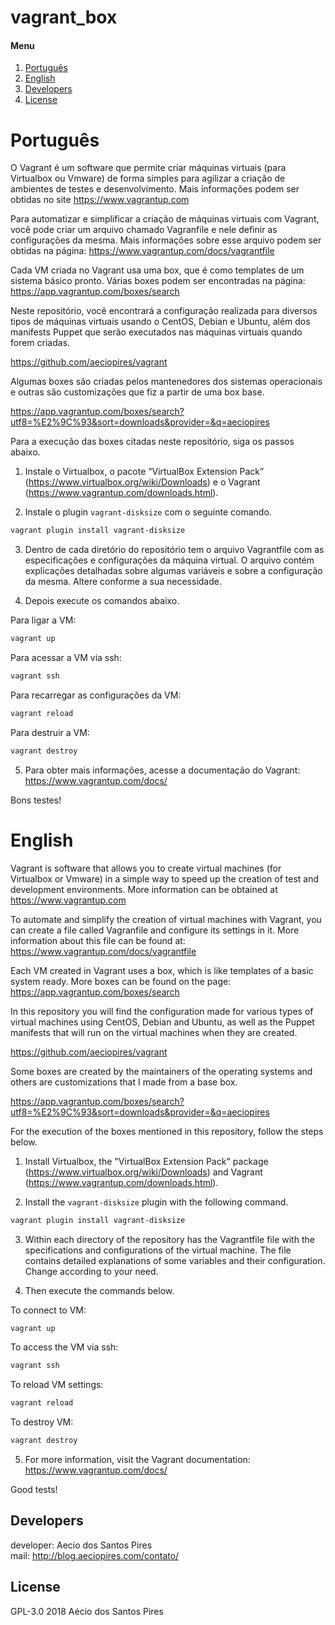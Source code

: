 # vagrant_box #

[Português]: #português
[English]: #english
[Developers]: #developers
[License]: #license

#### Menu

1. [Português][Português]
2. [English][English]
3. [Developers][Developers]
4. [License][License]

# Português

O Vagrant é um software que permite criar máquinas virtuais (para Virtualbox ou Vmware) de forma simples para agilizar a criação de ambientes de testes e desenvolvimento. Mais informações podem ser obtidas no site https://www.vagrantup.com

Para automatizar e simplificar a criação de máquinas virtuais com Vagrant, você pode criar um arquivo chamado Vagranfile e nele definir as configurações da mesma. Mais informações sobre esse arquivo podem ser obtidas na página: https://www.vagrantup.com/docs/vagrantfile

Cada VM criada no Vagrant usa uma box, que é como templates de um sistema básico pronto. Várias boxes podem ser encontradas na página: https://app.vagrantup.com/boxes/search

Neste repositório, você encontrará a configuração realizada para diversos tipos de máquinas virtuais usando o CentOS, Debian e Ubuntu, além dos manifests Puppet que serão executados nas máquinas virtuais quando forem criadas.

https://github.com/aeciopires/vagrant

Algumas boxes são criadas pelos mantenedores dos sistemas operacionais e outras são customizações que fiz a partir de uma box base.

https://app.vagrantup.com/boxes/search?utf8=%E2%9C%93&sort=downloads&provider=&q=aeciopires

Para a execução das boxes citadas neste repositório, siga os passos abaixo.

1) Instale o Virtualbox, o pacote “VirtualBox Extension Pack” (https://www.virtualbox.org/wiki/Downloads) e o Vagrant (https://www.vagrantup.com/downloads.html).

2) Instale o plugin ``vagrant-disksize`` com o seguinte comando.

~~~ bash
vagrant plugin install vagrant-disksize
~~~

3) Dentro de cada diretório do repositório tem o arquivo Vagrantfile com as especificações e configurações da máquina virtual. O arquivo contém explicações detalhadas sobre algumas variáveis e sobre a configuração da mesma. Altere conforme a sua necessidade.

4) Depois execute os comandos abaixo.

Para ligar a VM:

~~~ bash
vagrant up
~~~

Para acessar a VM via ssh:

~~~ bash
vagrant ssh
~~~

Para recarregar as configurações da VM:

~~~ bash
vagrant reload
~~~

Para destruir a VM:

~~~ bash
vagrant destroy
~~~

5) Para obter mais informações, acesse a documentação do Vagrant: https://www.vagrantup.com/docs/

Bons testes!

# English

Vagrant is software that allows you to create virtual machines (for Virtualbox or Vmware) in a simple way to speed up the creation of test and development environments. More information can be obtained at https://www.vagrantup.com

To automate and simplify the creation of virtual machines with Vagrant, you can create a file called Vagranfile and configure its settings in it. More information about this file can be found at: https://www.vagrantup.com/docs/vagrantfile

Each VM created in Vagrant uses a box, which is like templates of a basic system ready. More boxes can be found on the page: https://app.vagrantup.com/boxes/search

In this repository you will find the configuration made for various types of virtual machines using CentOS, Debian and Ubuntu, as well as the Puppet manifests that will run on the virtual machines when they are created.

https://github.com/aeciopires/vagrant

Some boxes are created by the maintainers of the operating systems and others are customizations that I made from a base box.

https://app.vagrantup.com/boxes/search?utf8=%E2%9C%93&sort=downloads&provider=&q=aeciopires

For the execution of the boxes mentioned in this repository, follow the steps below.

1) Install Virtualbox, the "VirtualBox Extension Pack" package (https://www.virtualbox.org/wiki/Downloads) and Vagrant (https://www.vagrantup.com/downloads.html).

2) Install the ``vagrant-disksize`` plugin with the following command.

~~~ bash
vagrant plugin install vagrant-disksize
~~~

3) Within each directory of the repository has the Vagrantfile file with the specifications and configurations of the virtual machine. The file contains detailed explanations of some variables and their configuration. Change according to your need.

4) Then execute the commands below.

To connect to VM:

~~~ bash
vagrant up
~~~

To access the VM via ssh:

~~~ bash
vagrant ssh
~~~

To reload VM settings:

~~~ bash
vagrant reload
~~~

To destroy VM:

~~~ bash
vagrant destroy
~~~

5) For more information, visit the Vagrant documentation: https://www.vagrantup.com/docs/

Good tests!

## Developers

developer: Aecio dos Santos Pires<br>
mail: http://blog.aeciopires.com/contato/

## License

GPL-3.0 2018 Aécio dos Santos Pires
